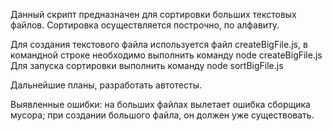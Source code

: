 Данный скрипт предназначен для сортировки больших текстовых файлов.
Сортировка осуществляется построчно, по алфавиту.

Для создания текстового файла используется файл createBigFile.js, в командной строке необходимо выполнить команду node createBigFile.js
Для запуска сортировки выполнить команду node sortBigFile.js

Дальнейшие планы, разработать автотесты.

Выявленные ошибки: на больших файлах вылетает ошибка сборщика мусора; при создании большого файла, он должен уже существовать.
